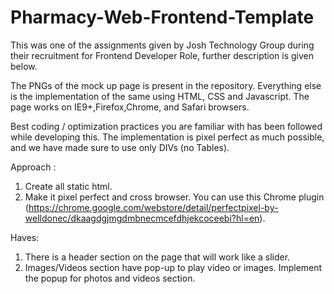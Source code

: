 # Pharmacy-Web-Frontend-Template
This was one of the assignments given by Josh Technology Group during their recruitment for Frontend Developer Role, further description is given below.

The PNGs of the mock up page is present in the repository. Everything else is the  implementation of the same using HTML, CSS and Javascript. The page works on IE9+,Firefox,Chrome, and Safari browsers.

Best coding / optimization practices you are familiar with has been followed while developing this. The implementation is pixel perfect as much possible, and we have made sure to use only DIVs (no Tables).

Approach :
1. Create all static html.
2. Make it pixel perfect and cross browser. You can use this Chrome plugin (https://chrome.google.com/webstore/detail/perfectpixel-by-welldonec/dkaagdgjmgdmbnecmcefdhjekcoceebi?hl=en).

Haves:
1. There is a header section on the page that will work like a slider.
2. Images/Videos section have pop-up to play video or images. Implement the popup for photos and videos section. 
